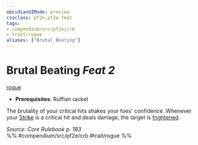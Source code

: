 ```yaml
---
obsidianUIMode: preview
cssclass: pf2e,pf2e-feat
tags:
- compendium/src/pf2e/crb
- trait/rogue
aliases: ["Brutal Beating"]
---
```

# Brutal Beating  *Feat 2*  
[rogue](/rules/traits/rogue.md)  

- **Prerequisites**: Ruffian racket

The brutality of your critical hits shakes your foes' confidence. Whenever your [Strike](/rules/actions/strike.md) is a critical hit and deals damage, the target is [frightened](/rules/conditions.md#Frightened).

*Source: Core Rulebook p. 183*  
%% #compendium/src/pf2e/crb #trait/rogue %%